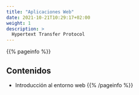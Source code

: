 ```yaml
---
title: "Aplicaciones Web"
date: 2021-10-21T10:29:17+02:00
weight: 1
description: >
  Hypertext Transfer Protocol
---
```


{{% pageinfo %}}
## Contenidos
* Introducción al entorno web
{{% /pageinfo %}}


